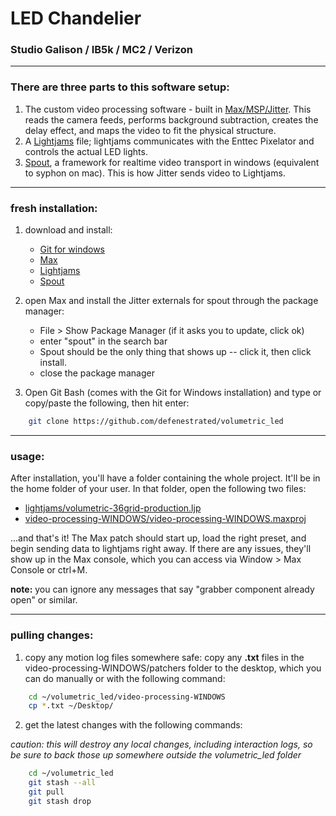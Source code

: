 # LED Chandelier
### Studio Galison / IB5k / MC2 / Verizon
---

### There are three parts to this software setup:
1. The custom video processing software - built in [Max/MSP/Jitter](https://cycling74.com/). This reads the camera feeds, performs background subtraction, creates the delay effect, and maps the video to fit the physical structure.
2. A [Lightjams](https://www.lightjams.com/) file; lightjams communicates with the Enttec Pixelator and controls the actual LED lights.
3. [Spout](http://spout.zeal.co/), a framework for realtime video transport in windows (equivalent to syphon on mac). This is how Jitter sends video to Lightjams.
---
### fresh installation:
1. download and install:
   - [Git for windows](https://git-scm.com/download/win)
   - [Max](https://cycling74.com/downloads)
   - [Lightjams](https://www.lightjams.com/getIt.html)
   - [Spout](http://spout.zeal.co/download-spout/)

2. open Max and install the Jitter externals for spout through the package manager:
   - File > Show Package Manager (if it asks you to update, click ok)
   - enter "spout" in the search bar
   - Spout should be the only thing that shows up -- click it, then click install.
   - close the package manager
   
3. Open Git Bash (comes with the Git for Windows installation) and type or copy/paste the following, then hit enter:
```bash
    git clone https://github.com/defenestrated/volumetric_led
```
---
### usage:
After installation, you'll have a folder containing the whole project. It'll be in the home folder of your user. In that folder, open the following two files:
- [lightjams/volumetric-36grid-production.ljp](lightjams/volumetric-36grid-production.ljp)
- [video-processing-WINDOWS/video-processing-WINDOWS.maxproj](video-processing-WINDOWS/video-processing-WINDOWS.maxproj)
   
...and that's it! The Max patch should start up, load the right preset, and begin sending data to lightjams right away. If there are any issues, they'll show up in the Max console, which you can access via Window > Max Console or ctrl+M.

**note:** you can ignore any messages that say "grabber component already open" or similar.

---
### pulling changes:
1. copy any motion log files somewhere safe: copy any **.txt** files in the video-processing-WINDOWS/patchers folder to the desktop, which you can do manually or with the following command:
```bash
    cd ~/volumetric_led/video-processing-WINDOWS
    cp *.txt ~/Desktop/
```
2. get the latest changes with the following commands:

*caution: this will destroy any local changes, including interaction logs, so be sure to back those up somewhere outside the volumetric_led folder*
```bash
    cd ~/volumetric_led
    git stash --all
    git pull
    git stash drop
```
